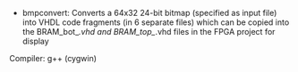 - bmpconvert: Converts a 64x32 24-bit bitmap (specified as input file) into VHDL code fragments (in 6 separate files) which can be copied into the BRAM_bot_*.vhd and BRAM_top_*.vhd files in the FPGA project for display

Compiler: g++ (cygwin)